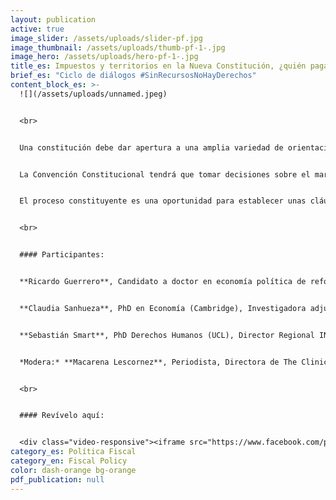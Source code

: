 ```yaml
---
layout: publication
active: true
image_slider: /assets/uploads/slider-pf.jpg
image_thumbnail: /assets/uploads/thumb-pf-1-.jpg
image_hero: /assets/uploads/hero-pf-1-.jpg
title_es: Impuestos y territorios en la Nueva Constitución, ¿quién paga la cuenta?
brief_es: "Ciclo de diálogos #SinRecursosNoHayDerechos"
content_block_es: >-
  ![](/assets/uploads/unnamed.jpeg)


  <br>


  Una constitución debe dar apertura a una amplia variedad de orientaciones en materia económica por una parte de los gobiernos democráticamente elegidos, pero, para tomar los derechos en serio, las políticas económicas deberían estar vinculadas al objetivo de garantizar los derechos consagrados en las constituciones.


  La Convención Constitucional tendrá que tomar decisiones sobre el margen de maniobra que da al legislador en distintas áreas de política y los condicionamientos que establece a las ramas del poder público para lograrlo.


  El proceso constituyente es una oportunidad para establecer unas cláusulas que vinculen el diseño, los procesos de toma de decisión, la planeación y la ejecución de la política económica al objetivo de garantizar los derechos.


  <br>


  #### Participantes:


  **Ricardo Guerrero**, Candidato a doctor en economía política de reformas tributarias en América Latina (King's College London)


  **Claudia Sanhueza**, PhD en Economía (Cambridge), Investigadora adjunta COES


  **Sebastián Smart**, PhD Derechos Humanos (UCL), Director Regional INDH Región de Los Ríos


  *Modera:* **Macarena Lescornez**, Periodista, Directora de The Clinic


  <br>


  #### Revívelo aquí:


  <div class="video-responsive"><iframe src="https://www.facebook.com/plugins/video.php?height=314&amp;href=https%3A%2F%2Fhttps://www.facebook.com%GIESCR%videos%457587502460150%2F&amp;show_text=false&amp;width=560&amp;t=0" style="position:absolute; top:0; left: 0" scrolling="no" allowfullscreen="true" allow="autoplay; clipboard-write; encrypted-media; picture-in-picture; web-share" width="100%" height="100%" frameborder="0"></iframe></div>
category_es: Política Fiscal
category_en: Fiscal Policy
color: dash-orange bg-orange
pdf_publication: null
---
```

